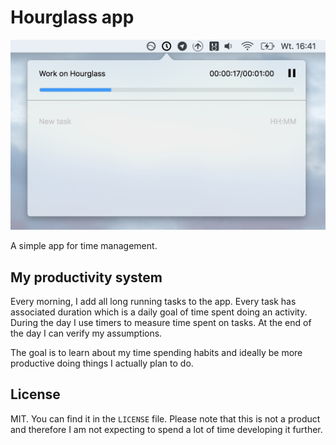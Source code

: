# Hourglass app
![](./readme/screenshot.png)

A simple app for time management.

## My productivity system

Every morning, I add all long running tasks to the app. Every task has associated duration which is a daily goal of time spent doing an activity. During the day I use timers to measure time spent on tasks. At the end of the day I can verify my assumptions.

The goal is to learn about my time spending habits and ideally be more productive doing things I actually plan to do.

## License
MIT. You can find it in the `LICENSE` file.
Please note that this is not a product and therefore I am not expecting to spend a lot of time developing it further.
